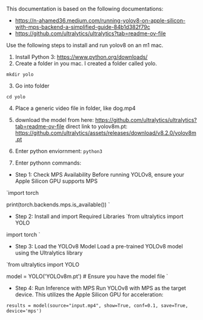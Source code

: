 This documentation is based on the following documentations: 
- https://n-ahamed36.medium.com/running-yolov8-on-apple-silicon-with-mps-backend-a-simplified-guide-84b1d382f79c
- https://github.com/ultralytics/ultralytics?tab=readme-ov-file

Use the following steps to install and run yolov8 on an m1 mac. 

1. Install Python 3: https://www.python.org/downloads/
2. Create a folder in you mac. I created a folder called yolo.

  `mkdir yolo`

3. Go into folder

`cd yolo`

4. Place a generic video file in folder, like dog.mp4

5. download the model from here: https://github.com/ultralytics/ultralytics?tab=readme-ov-file 
   direct link to yolov8m.pt: https://github.com/ultralytics/assets/releases/download/v8.2.0/yolov8m.pt

6. Enter python enviornment: 
`python3`

7. Enter pythonn commands: 

- Step 1: Check MPS Availability
Before running YOLOv8, ensure your Apple Silicon GPU supports MPS

`import torch

print(torch.backends.mps.is_available())
`

- Step 2: Install and import Required Libraries 
`from ultralytics import YOLO

import torch
`

- Step 3: Load the YOLOv8 Model
Load a pre-trained YOLOv8 model using the Ultralytics library

`from ultralytics import YOLO

model = YOLO('YOLOv8m.pt')  # Ensure you have the model file
`

- Step 4: Run Inference with MPS
Run YOLOv8 with MPS as the target device. This utilizes the Apple Silicon GPU for acceleration:

`results = model(source="input.mp4", show=True, conf=0.1, save=True, device='mps')
`

